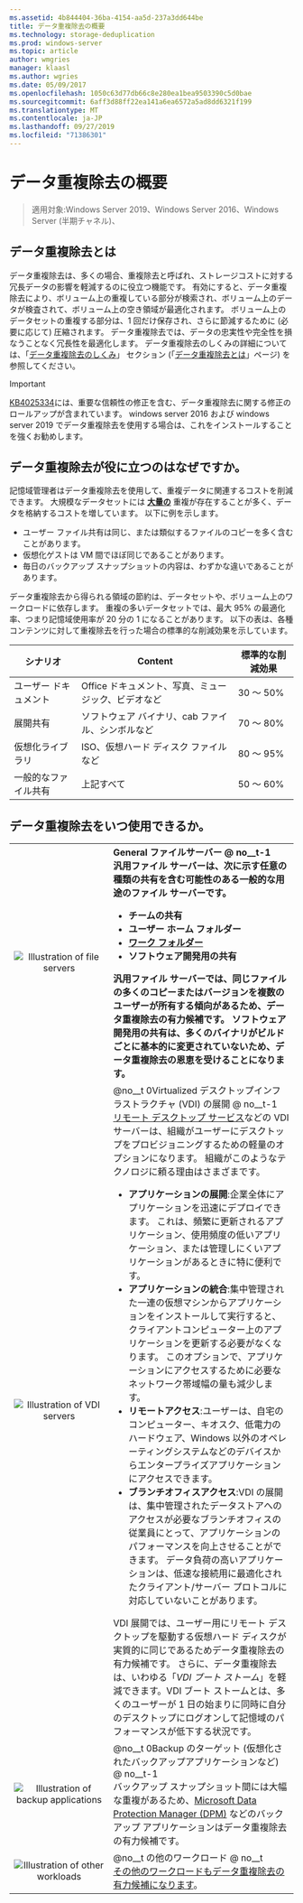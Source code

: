 ```yaml
---
ms.assetid: 4b844404-36ba-4154-aa5d-237a3dd644be
title: データ重複除去の概要
ms.technology: storage-deduplication
ms.prod: windows-server
ms.topic: article
author: wmgries
manager: klaasl
ms.author: wgries
ms.date: 05/09/2017
ms.openlocfilehash: 1050c63d77db66c8e280ea1bea9503390c5d0bae
ms.sourcegitcommit: 6aff3d88ff22ea141a6ea6572a5ad8dd6321f199
ms.translationtype: MT
ms.contentlocale: ja-JP
ms.lasthandoff: 09/27/2019
ms.locfileid: "71386301"
---
```

# <a name="data-deduplication-overview"></a>データ重複除去の概要

> 適用対象:Windows Server 2019、Windows Server 2016、Windows Server (半期チャネル)、 

## <a name="what-is-dedup"></a>データ重複除去とは

データ重複除去は、多くの場合、重複除去と呼ばれ、ストレージコストに対する冗長データの影響を軽減するのに役立つ機能です。 有効にすると、データ重複除去により、ボリューム上の重複している部分が検索され、ボリューム上のデータが検査されて、ボリューム上の空き領域が最適化されます。 ボリューム上のデータセットの重複する部分は、1 回だけ保存され、さらに節減するために (必要に応じて) 圧縮されます。 データ重複除去では、データの忠実性や完全性を損なうことなく冗長性を最適化します。 データ重複除去のしくみの詳細については、「[データ重複除去のしくみ](understand.md#how-does-dedup-work)」 セクション (「[データ重複除去とは](understand.md)」ページ) を参照してください。

> [!Important]  
> [KB4025334](https://support.microsoft.com/kb/4025334)には、重要な信頼性の修正を含む、データ重複除去に関する修正のロールアップが含まれています。 windows server 2016 および windows server 2019 でデータ重複除去を使用する場合は、これをインストールすることを強くお勧めします。

## <a name="why-is-dedup-useful"></a>データ重複除去が役に立つのはなぜですか。

記憶域管理者はデータ重複除去を使用して、重複データに関連するコストを削減できます。 大規模なデータセットには **<u>大量の</u>** 重複が存在することが多く、データを格納するコストを増しています。 以下に例を示します。

- ユーザー ファイル共有は同じ、または類似するファイルのコピーを多く含むことがあります。
- 仮想化ゲストは VM 間でほぼ同じであることがあります。
- 毎日のバックアップ スナップショットの内容は、わずかな違いであることがあります。

データ重複除去から得られる領域の節約は、データセットや、ボリューム上のワークロードに依存します。 重複の多いデータセットでは、最大 95% の最適化率、つまり記憶域使用率が 20 分の 1 になることがあります。 以下の表は、各種コンテンツに対して重複除去を行った場合の標準的な削減効果を示しています。

| シナリオ       | Content                                        | 標準的な削減効果 |
|----------------|------------------------------------------------|-----------------------|
| ユーザー ドキュメント | Office ドキュメント、写真、ミュージック、ビデオなど  | 30 ～ 50%                |
| 展開共有 | ソフトウェア バイナリ、cab ファイル、シンボルなど | 70 ～ 80%                |
| 仮想化ライブラリ | ISO、仮想ハード ディスク ファイルなど  | 80 ～ 95%                |
| 一般的なファイル共有 | 上記すべて                           | 50 ～ 60%                |

## <a id="when-can-dedup-be-used"></a>データ重複除去をいつ使用できるか。  
<table>
    <tbody>
        <tr>
            <td style="text-align:center;min-width:150px;vertical-align:center;"><img src="media/overview-clustered-gpfs.png" alt="Illustration of file servers" /></td>
            <td style="vertical-align:top">
                <b>General ファイルサーバー @ no__t-1<br />
汎用ファイル サーバーは、次に示す任意の種類の共有を含む可能性のある一般的な用途のファイル サーバーです。 <ul>
                    <li>チームの共有</li>
                    <li>ユーザー ホーム フォルダー</li>
                    <li><a href="https://technet.microsoft.com/library/dn265974.aspx">ワーク フォルダー</a></li>
                    <li>ソフトウェア開発用の共有</li>
                </ul>
汎用ファイル サーバーでは、同じファイルの多くのコピーまたはバージョンを複数のユーザーが所有する傾向があるため、データ重複除去の有力候補です。 ソフトウェア開発用の共有は、多くのバイナリがビルドごとに基本的に変更されていないため、データ重複除去の恩恵を受けることになります。 
            </td>
        </tr>
        <tr>
            <td style="text-align:center;min-width:150px;vertical-align:center;"><img src="media/overview-vdi.png" alt="Illustration of VDI servers" /></td>
            <td style="vertical-align:top">@no__t 0Virtualized デスクトップインフラストラクチャ (VDI) の展開 @ no__t-1<br />
<a href="https://technet.microsoft.com/library/cc725560.aspx">リモート デスクトップ サービス</a>などの VDI サーバーは、組織がユーザーにデスクトップをプロビジョニングするための軽量のオプションになります。 組織がこのようなテクノロジに頼る理由はさまざまです。 <ul>
                    <li><b>アプリケーションの展開</b>:企業全体にアプリケーションを迅速にデプロイできます。 これは、頻繁に更新されるアプリケーション、使用頻度の低いアプリケーション、または管理しにくいアプリケーションがあるときに特に便利です。</li>
                    <li><b>アプリケーションの統合</b>:集中管理された一連の仮想マシンからアプリケーションをインストールして実行すると、クライアントコンピューター上のアプリケーションを更新する必要がなくなります。 このオプションで、アプリケーションにアクセスするために必要なネットワーク帯域幅の量も減少します。</li>
                    <li><b>リモートアクセス</b>:ユーザーは、自宅のコンピューター、キオスク、低電力のハードウェア、Windows 以外のオペレーティングシステムなどのデバイスからエンタープライズアプリケーションにアクセスできます。</li>
                    <li><b>ブランチオフィスアクセス</b>:VDI の展開は、集中管理されたデータストアへのアクセスが必要なブランチオフィスの従業員にとって、アプリケーションのパフォーマンスを向上させることができます。 データ負荷の高いアプリケーションは、低速な接続用に最適化されたクライアント/サーバー プロトコルに対応していないことがあります。</li>
                </ul>
VDI 展開では、ユーザー用にリモート デスクトップを駆動する仮想ハード ディスクが実質的に同じであるためデータ重複除去の有力候補です。 さらに、データ重複除去は、いわゆる「<em>VDI ブート ストーム</em>」を軽減できます。VDI ブート ストームとは、多くのユーザーが 1 日の始まりに同時に自分のデスクトップにログオンして記憶域のパフォーマンスが低下する状況です。
            </td>
        </tr>
        <tr>
            <td style="text-align:center;min-width:150px;vertical-align:center;"><img src="media/overview-backup.png" alt="Illustration of backup applications" /></td>
            <td style="vertical-align:top">@no__t 0Backup のターゲット (仮想化されたバックアップアプリケーションなど) @ no__t-1<br />
バックアップ スナップショット間には大幅な重複があるため、<a href="https://technet.microsoft.com/library/hh758173.aspx">Microsoft Data Protection Manager (DPM)</a> などのバックアップ アプリケーションはデータ重複除去の有力候補です。
            </td>
        </tr>
        <tr>
            <td style="text-align:center;min-width:150px;vertical-align:center;"><img src="media/overview-other.png" alt="Illustration of other workloads" /></td>
            <td style="vertical-align:top">@no__t の他のワークロード @ no__t<br />
                <a href="install-enable.md#enable-dedup-candidate-workloads" data-raw-source="[Other workloads may also be excellent candidates for Data Deduplication](install-enable.md#enable-dedup-candidate-workloads)">その他のワークロードもデータ重複除去の有力候補になります</a>。
            </td>
        </tr>
    </tbody>
</table>
